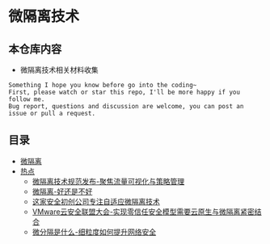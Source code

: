 # 微隔离技术

## 本仓库内容

* 微隔离技术相关材料收集

```
Something I hope you know before go into the coding~
First, please watch or star this repo, I'll be more happy if you follow me.
Bug report, questions and discussion are welcome, you can post an issue or pull a request.
```

## 目录

* [微隔离](微隔离.md)
* [热点](docs/热点.md)
    * [微隔离技术规范发布-聚焦流量可视化与策略管理](docs/热点/微隔离技术规范发布-聚焦流量可视化与策略管理.md)
    * [微隔离-好还是不好](docs/热点/微隔离-好还是不好.md)
    * [这家安全初创公司专注自适应微隔离技术](docs/热点/这家安全初创公司专注自适应微隔离技术.md)
    * [VMware云安全联盟大会-实现零信任安全模型需要云原生与微隔离紧密结合](docs/热点/VMware云安全联盟大会-实现零信任安全模型需要云原生与微隔离紧密结合.md)
    * [微分隔是什么-细粒度如何提升网络安全](docs/热点/微分隔是什么-细粒度如何提升网络安全.md)

